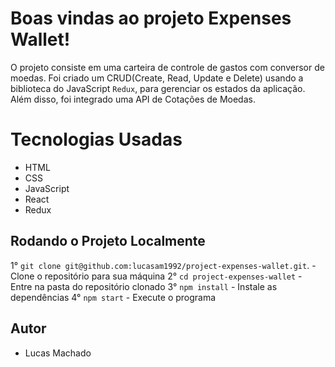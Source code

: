 # Boas vindas ao projeto Expenses Wallet!

O projeto consiste em uma carteira de controle de gastos com conversor de moedas. Foi criado um CRUD(Create, Read, Update e Delete) usando a biblioteca do JavaScript `Redux`, para gerenciar os estados da aplicação. Além disso, foi integrado uma API de Cotações de Moedas.


# Tecnologias Usadas
  - HTML
  - CSS
  - JavaScript
  - React
  - Redux

## Rodando o Projeto Localmente

 1° `git clone git@github.com:lucasam1992/project-expenses-wallet.git`. - Clone o repositório para sua máquina
 2° `cd project-expenses-wallet` - Entre na pasta do repositório clonado
 3° `npm install` - Instale as dependências
 4° `npm start` - Execute o programa
 
 ## Autor
  - Lucas Machado

